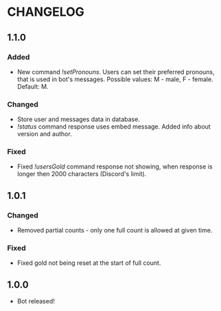 # CHANGELOG
## 1.1.0
### Added
- New command *!setPronouns*. Users can set their preferred pronouns, that is used in bot's messages. Possible values: M - male, F - female. Default: M.
### Changed
- Store user and messages data in database.
- *!status* command response uses embed message. Added info about version and author.
### Fixed
- Fixed *!usersGold* command response not showing, when response is longer then 2000 characters (Discord's limit).
## 1.0.1
### Changed
-  Removed partial counts - only one full count is allowed at given time.
### Fixed
-  Fixed gold not being reset at the start of full count.
## 1.0.0
- Bot released!